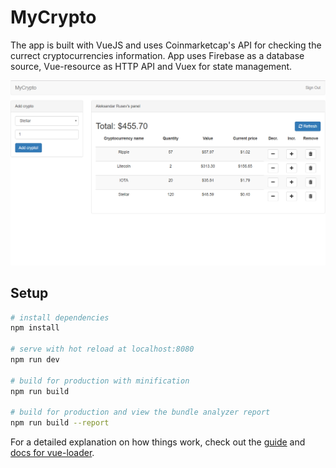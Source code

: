 # MyCrypto

The app is built with VueJS and uses Coinmarketcap's API for checking the currect cryptocurrencies information. 
App uses Firebase as a database source, Vue-resource as HTTP API and Vuex for state management.

![alt text](capture.png)

## Setup

``` bash
# install dependencies
npm install

# serve with hot reload at localhost:8080
npm run dev

# build for production with minification
npm run build

# build for production and view the bundle analyzer report
npm run build --report
```

For a detailed explanation on how things work, check out the [guide](http://vuejs-templates.github.io/webpack/) and [docs for vue-loader](http://vuejs.github.io/vue-loader).
